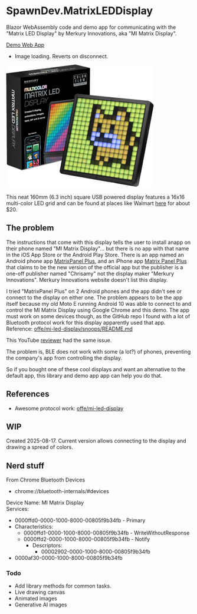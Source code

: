 # SpawnDev.MatrixLEDDisplay
Blazor WebAssembly code and demo app for communicating with the "Matrix LED Display" by Merkury Innovations, aka "MI Matrix Display". 

[Demo Web App](https://lostbeard.github.io/SpawnDev.MatrixLEDDisplay/)
- Image loading. Reverts on disconnect.

![Matrix LED Display](https://raw.githubusercontent.com/LostBeard/SpawnDev.MatrixLEDDisplay/master/SpawnDev.MatrixLEDDisplay.Demo/wwwroot/mi-matrix-display-400x334.png)

This neat 160mm (6.3 inch) square USB powered display features a 16x16 multi-color LED grid
and can be found at places like Walmart [here](https://www.walmart.com/ip/Merkury-Innovations-Bluetooth-Matrix-LED-Pixel-Display/5150283693) for about $20. 


## The problem
The instructions that come with this display tells the user to install anapp on their phone named "MI Matrix Display"... 
but there is no app with that name in the iOS App Store or the Android Play Store. There is an app named an 
Android phone app [MatrixPanel Plus](https://play.google.com/store/apps/details?id=com.wzjledaxc.ledplus),
and an iPhone app [Matrix Panel Plus](https://apps.apple.com/us/app/matrix-panel-plus/id6743264417)
that claims to be the new version of the official app but the publisher is a one-off publisher named "Chrisamy" not the display maker "Merkury Innovations". Merkury Innovations website doesn't list this display.

I tried "MatrixPanel Plus" on 2 Android phones and the app didn't see or connect to the display on either one. The problem appears to be the app itself because my old Moto E running Android 10 was able to connect to and control the MI Matrix Display using Google Chrome and this demo.
The app must work on some devices though, as the GitHub repo I found with a lot of Bluetooth protocol work for this display apparently used that app. Reference: [offe/mi-led-display/snoops/README.md](https://github.com/offe/mi-led-display/blob/main/snoops/README.md)

This YouTube [reviewer](https://www.youtube.com/watch?v=QN0TxJoeTNk) had the same issue.

The problem is, BLE does not work with some (a lot?) of phones, preventing the company's app from controlling the display.

So if you bought one of these cool displays and want an alternative to the default app, this library and demo app app can help you do that.

## References
- Awesome protocol work: [offe/mi-led-display](https://github.com/offe/mi-led-display)

## WIP
Created 2025-08-17. Current version allows connecting to the display and drawing a spread of colors.

## Nerd stuff
From Chrome Bluetooth Devices  
- chrome://bluetooth-internals/#devices  

Device Name: MI Matrix Display   
Services:  
- 0000ffd0-0000-1000-8000-00805f9b34fb - Primary  
- Characteristics:  
  - 0000ffd1-0000-1000-8000-00805f9b34fb - WriteWithoutResponse  
  - 0000ffd2-0000-1000-8000-00805f9b34fb - Notify  
    - Descriptors:  
      - 00002902-0000-1000-8000-00805f9b34fb  
- 0000af30-0000-1000-8000-00805f9b34fb 

### Todo
- Add library methods for common tasks.
- Live drawing canvas
- Animated images
- Generative AI images
